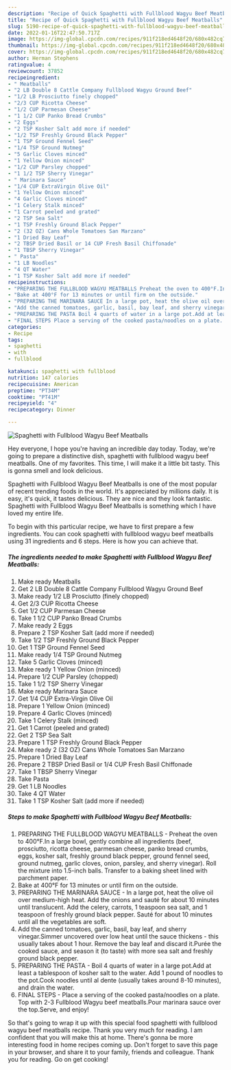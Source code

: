 ```yaml
---
description: "Recipe of Quick Spaghetti with Fullblood Wagyu Beef Meatballs"
title: "Recipe of Quick Spaghetti with Fullblood Wagyu Beef Meatballs"
slug: 5190-recipe-of-quick-spaghetti-with-fullblood-wagyu-beef-meatballs
date: 2022-01-16T22:47:50.717Z
image: https://img-global.cpcdn.com/recipes/911f218ed4648f20/680x482cq70/spaghetti-with-fullblood-wagyu-beef-meatballs-recipe-main-photo.jpg
thumbnail: https://img-global.cpcdn.com/recipes/911f218ed4648f20/680x482cq70/spaghetti-with-fullblood-wagyu-beef-meatballs-recipe-main-photo.jpg
cover: https://img-global.cpcdn.com/recipes/911f218ed4648f20/680x482cq70/spaghetti-with-fullblood-wagyu-beef-meatballs-recipe-main-photo.jpg
author: Herman Stephens
ratingvalue: 4
reviewcount: 37852
recipeingredient:
- " Meatballs"
- "2 LB Double 8 Cattle Company Fullblood Wagyu Ground Beef"
- "1/2 LB Prosciutto finely chopped"
- "2/3 CUP Ricotta Cheese"
- "1/2 CUP Parmesan Cheese"
- "1 1/2 CUP Panko Bread Crumbs"
- "2 Eggs"
- "2 TSP Kosher Salt add more if needed"
- "1/2 TSP Freshly Ground Black Pepper"
- "1 TSP Ground Fennel Seed"
- "1/4 TSP Ground Nutmeg"
- "5 Garlic Cloves minced"
- "1 Yellow Onion minced"
- "1/2 CUP Parsley chopped"
- "1 1/2 TSP Sherry Vinegar"
- " Marinara Sauce"
- "1/4 CUP ExtraVirgin Olive Oil"
- "1 Yellow Onion minced"
- "4 Garlic Cloves minced"
- "1 Celery Stalk minced"
- "1 Carrot peeled and grated"
- "2 TSP Sea Salt"
- "1 TSP Freshly Ground Black Pepper"
- "2 (32 OZ) Cans Whole Tomatoes San Marzano"
- "1 Dried Bay Leaf"
- "2 TBSP Dried Basil or 14 CUP Fresh Basil Chiffonade"
- "1 TBSP Sherry Vinegar"
- " Pasta"
- "1 LB Noodles"
- "4 QT Water"
- "1 TSP Kosher Salt add more if needed"
recipeinstructions:
- "PREPARING THE FULLBLOOD WAGYU MEATBALLS Preheat the oven to 400°F.In a large bowl, gently combine all ingredients (beef, prosciutto, ricotta cheese, parmesan cheese, panko bread crumbs, eggs, kosher salt, freshly ground black pepper, ground fennel seed, ground nutmeg, garlic cloves, onion, parsley, and sherry vinegar). Roll the mixture into 1.5-inch balls. Transfer to a baking sheet lined with parchment paper."
- "Bake at 400°F for 13 minutes or until firm on the outside."
- "PREPARING THE MARINARA SAUCE In a large pot, heat the olive oil over medium-high heat. Add the onions and sauté for about 10 minutes until translucent. Add the celery, carrots, 1 teaspoon sea salt, and 1 teaspoon of freshly ground black pepper. Sauté for about 10 minutes until all the vegetables are soft."
- "Add the canned tomatoes, garlic, basil, bay leaf, and sherry vinegar.Simmer uncovered over low heat until the sauce thickens - this usually takes about 1 hour. Remove the bay leaf and discard it.Purée the cooked sauce, and season it (to taste) with more sea salt and freshly ground black pepper."
- "PREPARING THE PASTA Boil 4 quarts of water in a large pot.Add at least a tablespoon of kosher salt to the water. Add 1 pound of noodles to the pot.Cook noodles until al dente (usually takes around 8-10 minutes), and drain the water."
- "FINAL STEPS Place a serving of the cooked pasta/noodles on a plate. Top with 2-3 Fullblood Wagyu beef meatballs.Pour marinara sauce over the top.Serve, and enjoy!"
categories:
- Recipe
tags:
- spaghetti
- with
- fullblood

katakunci: spaghetti with fullblood 
nutrition: 147 calories
recipecuisine: American
preptime: "PT34M"
cooktime: "PT41M"
recipeyield: "4"
recipecategory: Dinner

---
```



![Spaghetti with Fullblood Wagyu Beef Meatballs](https://img-global.cpcdn.com/recipes/911f218ed4648f20/680x482cq70/spaghetti-with-fullblood-wagyu-beef-meatballs-recipe-main-photo.jpg)

Hey everyone, I hope you're having an incredible day today. Today, we're going to prepare a distinctive dish, spaghetti with fullblood wagyu beef meatballs. One of my favorites. This time, I will make it a little bit tasty. This is gonna smell and look delicious.



Spaghetti with Fullblood Wagyu Beef Meatballs is one of the most popular of recent trending foods in the world. It's appreciated by millions daily. It is easy, it's quick, it tastes delicious. They are nice and they look fantastic. Spaghetti with Fullblood Wagyu Beef Meatballs is something which I have loved my entire life.


To begin with this particular recipe, we have to first prepare a few ingredients. You can cook spaghetti with fullblood wagyu beef meatballs using 31 ingredients and 6 steps. Here is how you can achieve that.

<!--inarticleads1-->

##### The ingredients needed to make Spaghetti with Fullblood Wagyu Beef Meatballs:

1. Make ready  Meatballs
1. Get 2 LB Double 8 Cattle Company Fullblood Wagyu Ground Beef
1. Make ready 1/2 LB Prosciutto (finely chopped)
1. Get 2/3 CUP Ricotta Cheese
1. Get 1/2 CUP Parmesan Cheese
1. Take 1 1/2 CUP Panko Bread Crumbs
1. Make ready 2 Eggs
1. Prepare 2 TSP Kosher Salt (add more if needed)
1. Take 1/2 TSP Freshly Ground Black Pepper
1. Get 1 TSP Ground Fennel Seed
1. Make ready 1/4 TSP Ground Nutmeg
1. Take 5 Garlic Cloves (minced)
1. Make ready 1 Yellow Onion (minced)
1. Prepare 1/2 CUP Parsley (chopped)
1. Take 1 1/2 TSP Sherry Vinegar
1. Make ready  Marinara Sauce
1. Get 1/4 CUP Extra-Virgin Olive Oil
1. Prepare 1 Yellow Onion (minced)
1. Prepare 4 Garlic Cloves (minced)
1. Take 1 Celery Stalk (minced)
1. Get 1 Carrot (peeled and grated)
1. Get 2 TSP Sea Salt
1. Prepare 1 TSP Freshly Ground Black Pepper
1. Make ready 2 (32 OZ) Cans Whole Tomatoes San Marzano
1. Prepare 1 Dried Bay Leaf
1. Prepare 2 TBSP Dried Basil or 1/4 CUP Fresh Basil Chiffonade
1. Take 1 TBSP Sherry Vinegar
1. Take  Pasta
1. Get 1 LB Noodles
1. Take 4 QT Water
1. Take 1 TSP Kosher Salt (add more if needed)




<!--inarticleads2-->

##### Steps to make Spaghetti with Fullblood Wagyu Beef Meatballs:

1. PREPARING THE FULLBLOOD WAGYU MEATBALLS - Preheat the oven to 400°F.In a large bowl, gently combine all ingredients (beef, prosciutto, ricotta cheese, parmesan cheese, panko bread crumbs, eggs, kosher salt, freshly ground black pepper, ground fennel seed, ground nutmeg, garlic cloves, onion, parsley, and sherry vinegar). Roll the mixture into 1.5-inch balls. Transfer to a baking sheet lined with parchment paper.
1. Bake at 400°F for 13 minutes or until firm on the outside.
1. PREPARING THE MARINARA SAUCE - In a large pot, heat the olive oil over medium-high heat. Add the onions and sauté for about 10 minutes until translucent. Add the celery, carrots, 1 teaspoon sea salt, and 1 teaspoon of freshly ground black pepper. Sauté for about 10 minutes until all the vegetables are soft.
1. Add the canned tomatoes, garlic, basil, bay leaf, and sherry vinegar.Simmer uncovered over low heat until the sauce thickens - this usually takes about 1 hour. Remove the bay leaf and discard it.Purée the cooked sauce, and season it (to taste) with more sea salt and freshly ground black pepper.
1. PREPARING THE PASTA - Boil 4 quarts of water in a large pot.Add at least a tablespoon of kosher salt to the water. Add 1 pound of noodles to the pot.Cook noodles until al dente (usually takes around 8-10 minutes), and drain the water.
1. FINAL STEPS - Place a serving of the cooked pasta/noodles on a plate. Top with 2-3 Fullblood Wagyu beef meatballs.Pour marinara sauce over the top.Serve, and enjoy!




So that's going to wrap it up with this special food spaghetti with fullblood wagyu beef meatballs recipe. Thank you very much for reading. I am confident that you will make this at home. There's gonna be more interesting food in home recipes coming up. Don't forget to save this page in your browser, and share it to your family, friends and colleague. Thank you for reading. Go on get cooking!
